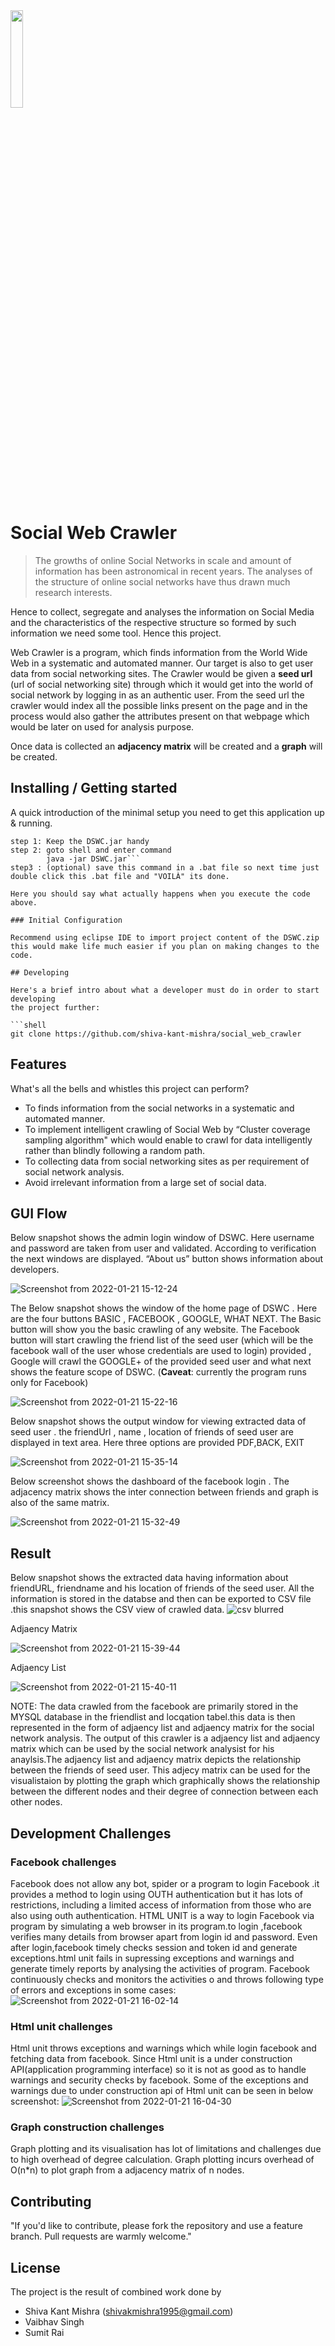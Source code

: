 <img src="https://user-images.githubusercontent.com/98073548/150498129-dc28ccb8-b30f-458b-a85b-da24f22db073.png" width=20% height=20%>

# Social Web Crawler
> The growths of online Social Networks in scale and amount of information has been astronomical in
recent years. The analyses of the structure of online social networks have thus drawn much
research interests.

Hence to collect, segregate and analyses the information on Social Media and the characteristics of the respective structure
so formed by such information we need some tool. Hence this project.

Web Crawler is a program, which finds information from the World Wide Web in a
systematic and automated manner. Our target is also to get user data from social networking
sites.
The Crawler would be given a **seed url** (url of social networking site) through which it would get
into the world of social network by logging in as an authentic user. From the seed url the crawler
would index all the possible links present on the page and in the process would also gather the
attributes present on that webpage which would be later on used for analysis purpose. 

Once data is collected an **adjacency matrix** will be created and a **graph** will be created. 

## Installing / Getting started

A quick introduction of the minimal setup you need to get this application up &
running.

```
step 1: Keep the DSWC.jar handy
step 2: goto shell and enter command
        java -jar DSWC.jar```
step3 : (optional) save this command in a .bat file so next time just double click this .bat file and "VOILÀ" its done.

Here you should say what actually happens when you execute the code above.

### Initial Configuration

Recommend using eclipse IDE to import project content of the DSWC.zip this would make life much easier if you plan on making changes to the code.

## Developing

Here's a brief intro about what a developer must do in order to start developing
the project further:

```shell
git clone https://github.com/shiva-kant-mishra/social_web_crawler
```

## Features

What's all the bells and whistles this project can perform?

* To finds information from the social networks in a systematic and automated manner.
* To implement intelligent crawling of Social Web by “Cluster coverage sampling
algorithm" which would enable to crawl for data intelligently rather than blindly
following a random path. 
* To collecting data from social networking sites as per requirement of social network
analysis.
* Avoid irrelevant information from a large set of social data.

## GUI Flow

Below snapshot shows the admin login window of DSWC. Here username and password are
taken from user and validated. According to verification the next
windows are displayed. “About us” button shows information about developers. 

![Screenshot from 2022-01-21 15-12-24](https://user-images.githubusercontent.com/98073548/150504303-4bda7b97-ba02-4d11-9d70-60738fad3470.png)

The Below snapshot shows the window of the home page of DSWC . Here are the four
buttons BASIC , FACEBOOK , GOOGLE, WHAT NEXT. The Basic button will show you the
basic crawling of any website. The Facebook button will start crawling the friend list of the
seed user (which will be the facebook wall of the user whose credentials are used to login) provided , Google will crawl the GOOGLE+ of the provided seed user and what
next shows the feature scope of DSWC. (**Caveat**: currently the program runs only for Facebook)

![Screenshot from 2022-01-21 15-22-16](https://user-images.githubusercontent.com/98073548/150505876-84a35bb9-f117-42e4-a786-116f5b162a68.png)

Below snapshot shows the output window for viewing extracted data of seed user . the
friendUrl , name , location of friends of seed user are displayed in text area. Here three
options are provided PDF,BACK, EXIT

![Screenshot from 2022-01-21 15-35-14](https://user-images.githubusercontent.com/98073548/150507951-09fa46e1-ddfe-47ce-9ade-02840bb41bcd.png)

Below screenshot shows the dashboard of the facebook login . The adjacency matrix shows
the inter connection between friends and graph is also of the same matrix. 

![Screenshot from 2022-01-21 15-32-49](https://user-images.githubusercontent.com/98073548/150507631-d260541a-67eb-4311-9a06-729df9540a9f.png)

## Result

Below snapshot shows the extracted data having information about friendURL,
friendname and his location of friends of the seed user. All the information is stored
in the databse and then can be exported to CSV file .this snapshot shows the CSV
view of crawled data. 
![csv blurred](https://user-images.githubusercontent.com/98073548/150510586-f355a317-5c0c-4d58-a2dd-44f77b8d2646.jpg)

Adjaency Matrix

![Screenshot from 2022-01-21 15-39-44](https://user-images.githubusercontent.com/98073548/150510941-65d8d08f-53f9-442d-a22d-f2fa57dbf3f0.png)

Adjaency List

![Screenshot from 2022-01-21 15-40-11](https://user-images.githubusercontent.com/98073548/150510989-365ab399-9ba5-464f-a7fa-11cd58718c74.png)


NOTE: The data crawled from the facebook are primarily stored in the MYSQL database
in the friendlist and locqation tabel.this data is then represented in the form of
adjaency list and adjaency matrix for the social network analysis.
The output of this crawler is a adjaency list and adjaency matrix which can be
used by the social network analysist for his anaylsis.The adjaency list and adjaency
matrix depicts the relationship between the friends of seed user.
This adjecy matrix can be used for the visualistaion by plotting the graph which
graphically shows the relationship between the different nodes and their degree of
connection between each other nodes.

## Development Challenges
### Facebook challenges
Facebook does not allow any bot, spider or a program to login Facebook .it provides a method to login
using OUTH authentication but it has lots of restrictions, including a limited access of information from
those who are also using outh authentication.
HTML UNIT is a way to login Facebook via program by simulating a web browser in its program.to login
,facebook verifies many details from browser apart from login id and password.
Even after login,facebook timely checks session and token id and generate exceptions.html unit fails in
supressing exceptions and warnings and generate timely reports by analysing the activities of program.
Facebook continuously checks and monitors the activities o and throws following type of errors and
exceptions in some cases:
![Screenshot from 2022-01-21 16-02-14](https://user-images.githubusercontent.com/98073548/150512137-76658d3a-ec19-424b-a681-ba28c0ad198e.png)

### Html unit challenges
Html unit throws exceptions and warnings which while login facebook and fetching data from
facebook. Since Html unit is a under construction API(application programming interface) so it is not as
good as to handle warnings and security checks by facebook.
Some of the exceptions and warnings due to under construction api of Html unit can be seen in below screenshot:
![Screenshot from 2022-01-21 16-04-30](https://user-images.githubusercontent.com/98073548/150512612-2a16d828-c4ca-49b9-a7e5-e34c70994e8a.png)

### Graph construction challenges
Graph plotting and its visualisation has lot of limitations and challenges due to high overhead of degree
calculation.
Graph plotting incurs overhead of O(n*n) to plot graph from a adjacency matrix of n nodes.


## Contributing

"If you'd like to contribute, please fork the repository and use a feature
branch. Pull requests are warmly welcome."

## License

The project is the result of combined work done by
* Shiva Kant Mishra (shivakmishra1995@gmail.com)
* Vaibhav Singh
* Sumit Rai

